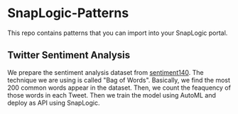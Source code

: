 # SnapLogic-Patterns
This repo contains patterns that you can import into your SnapLogic portal.

## Twitter Sentiment Analysis
We prepare the sentiment analysis dataset from [sentiment140](https://www.kaggle.com/kazanova/sentiment140). The technique we are using is called "Bag of Words". Basically, we find the most 200 common words appear in the dataset. Then, we count the feaquency of those words in each Tweet.
Then we train the model using AutoML and deploy as API using SnapLogic.
